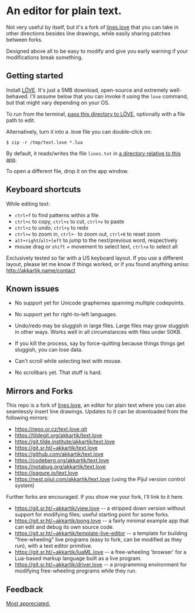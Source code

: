# An editor for plain text.

Not very useful by itself, but it's a fork of [lines.love](http://akkartik.name/lines.html)
that you can take in other directions besides line drawings, while easily
sharing patches between forks.

Designed above all to be easy to modify and give you early warning if your
modifications break something.

## Getting started

Install [LÖVE](https://love2d.org). It's just a 5MB download, open-source and
extremely well-behaved. I'll assume below that you can invoke it using the
`love` command, but that might vary depending on your OS.

To run from the terminal, [pass this directory to LÖVE](https://love2d.org/wiki/Getting_Started#Running_Games),
optionally with a file path to edit.

Alternatively, turn it into a .love file you can double-click on:
```
$ zip -r /tmp/text.love *.lua
```

By default, it reads/writes the file `lines.txt` in
[a directory relative to this app](https://love2d.org/wiki/love.filesystem.getSourceBaseDirectory).

To open a different file, drop it on the app window.

## Keyboard shortcuts

While editing text:
* `ctrl+f` to find patterns within a file
* `ctrl+c` to copy, `ctrl+x` to cut, `ctrl+v` to paste
* `ctrl+z` to undo, `ctrl+y` to redo
* `ctrl+=` to zoom in, `ctrl+-` to zoom out, `ctrl+0` to reset zoom
* `alt+right`/`alt+left` to jump to the next/previous word, respectively
* mouse drag or `shift` + movement to select text, `ctrl+a` to select all

Exclusively tested so far with a US keyboard layout. If
you use a different layout, please let me know if things worked, or if you
found anything amiss: http://akkartik.name/contact

## Known issues

* No support yet for Unicode graphemes spanning multiple codepoints.

* No support yet for right-to-left languages.

* Undo/redo may be sluggish in large files. Large files may grow sluggish in
  other ways. Works well in all circumstances with files under 50KB.

* If you kill the process, say by force-quitting because things things get
  sluggish, you can lose data.

* Can't scroll while selecting text with mouse.

* No scrollbars yet. That stuff is hard.

## Mirrors and Forks

This repo is a fork of [lines.love](http://akkartik.name/lines.html), an
editor for plain text where you can also seamlessly insert line drawings.
Updates to it can be downloaded from the following mirrors:

* https://repo.or.cz/text.love.git
* https://tildegit.org/akkartik/text.love
* https://git.tilde.institute/akkartik/text.love
* https://git.sr.ht/~akkartik/text.love
* https://github.com/akkartik/text.love
* https://codeberg.org/akkartik/text.love
* https://notabug.org/akkartik/text.love
* https://pagure.io/text.love
* https://nest.pijul.com/akkartik/text.love (using the Pijul version control system)

Further forks are encouraged. If you show me your fork, I'll link to it here.

* https://git.sr.ht/~akkartik/view.love -- a stripped down version without
  support for modifying files; useful starting point for some forks.
* https://git.sr.ht/~akkartik/pong.love -- a fairly minimal example app that
  can edit and debug its own source code.
* https://git.sr.ht/~akkartik/template-live-editor -- a template for
  building "free-wheeling" live programs (easy to fork, can be modified as
  they run), with a text editor primitive.
* https://git.sr.ht/~akkartik/luaML.love -- a free-wheeling 'browser' for a
  Lua-based markup language built as a live program.
* https://git.sr.ht/~akkartik/driver.love -- a programming environment for
  modifying free-wheeling programs while they run.

## Feedback

[Most appreciated.](http://akkartik.name/contact)
